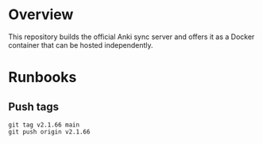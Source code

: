 # Overview
This repository builds the official Anki sync server and offers it as a Docker container that can be hosted independently.

# Runbooks
## Push tags 
```
git tag v2.1.66 main
git push origin v2.1.66
```
